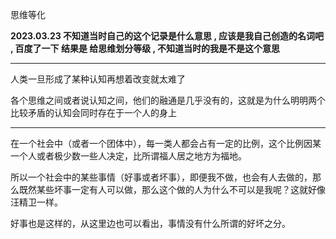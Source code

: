 思维等化

**2023.03.23 不知道当时自己的这个记录是什么意思 , 应该是我自己创造的名词吧 , 百度了一下 结果是 给思维划分等级 , 不知道当时的我是不是这个意思**
___
人类一旦形成了某种认知再想着改变就太难了

各个思维之间或者说认知之间，他们的融通是几乎没有的，这就是为什么明明两个比较矛盾的认知会同时存在于一个人的身上
___
在一个社会中（或者一个团体中），每一类人都会占有一定的比例，这个比例因某一个人或者极少数一些人决定，比所谓福人居之地方为福地。

  

所以一个社会中的某些事情（好事或者坏事），即便我不做，也会有人去做的，那么既然某些坏事一定有人可以做，那么这个做的人为什么不可以是我呢？这就好像汪精卫一样。

  

好事也是这样的，从这里边也可以看出，事情没有什么所谓的好坏之分。